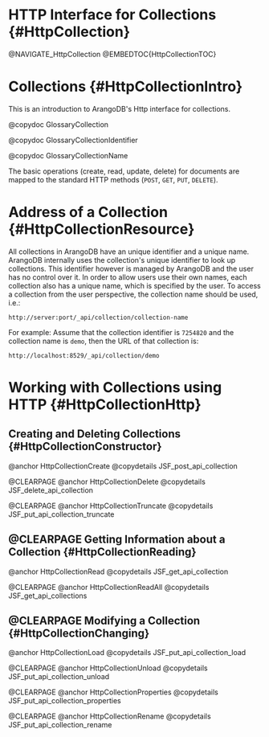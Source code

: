 HTTP Interface for Collections {#HttpCollection}
================================================

@NAVIGATE_HttpCollection
@EMBEDTOC{HttpCollectionTOC}

Collections {#HttpCollectionIntro}
==================================

This is an introduction to ArangoDB's Http interface for collections.

@copydoc GlossaryCollection

@copydoc GlossaryCollectionIdentifier

@copydoc GlossaryCollectionName

The basic operations (create, read, update, delete) for documents are mapped
to the standard HTTP methods (`POST`, `GET`, `PUT`, `DELETE`).

Address of a Collection {#HttpCollectionResource}
=================================================

All collections in ArangoDB have an unique identifier and a unique
name. ArangoDB internally uses the collection's unique identifier to
look up collections. This identifier however is managed by ArangoDB
and the user has no control over it. In order to allow users use their
own names, each collection also has a unique name, which is specified
by the user.  To access a collection from the user perspective, the
collection name should be used, i.e.:

    http://server:port/_api/collection/collection-name

For example: Assume that the collection identifier is `7254820` and
the collection name is `demo`, then the URL of that collection is:

    http://localhost:8529/_api/collection/demo

Working with Collections using HTTP {#HttpCollectionHttp}
=========================================================

Creating and Deleting Collections {#HttpCollectionConstructor}
--------------------------------------------------------------

@anchor HttpCollectionCreate
@copydetails JSF_post_api_collection

@CLEARPAGE
@anchor HttpCollectionDelete
@copydetails JSF_delete_api_collection

@CLEARPAGE
@anchor HttpCollectionTruncate
@copydetails JSF_put_api_collection_truncate

@CLEARPAGE
Getting Information about a Collection {#HttpCollectionReading}
---------------------------------------------------------------

@anchor HttpCollectionRead
@copydetails JSF_get_api_collection

@CLEARPAGE
@anchor HttpCollectionReadAll
@copydetails JSF_get_api_collections

@CLEARPAGE
Modifying a Collection {#HttpCollectionChanging}
------------------------------------------------

@anchor HttpCollectionLoad
@copydetails JSF_put_api_collection_load

@CLEARPAGE
@anchor HttpCollectionUnload
@copydetails JSF_put_api_collection_unload

@CLEARPAGE
@anchor HttpCollectionProperties
@copydetails JSF_put_api_collection_properties

@CLEARPAGE
@anchor HttpCollectionRename
@copydetails JSF_put_api_collection_rename
